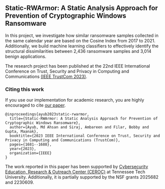 ## Static-RWArmor: A Static Analysis Approach for Prevention of Cryptographic Windows Ransomware

In this project, we investigate how similar ransomware samples collected in the same calendar year are based on the Cosine Index from 2017 to 2021. Additionally, we build machine learning classifiers to effectively identify the structural dissimilarities between 2,436 ransomware samples and 3,014 benign applications.

The research project has been published at the 22nd IEEE International Conference on Trust, Security and Privacy in Computing and Communications [(IEEE TrustCom 2023)]([https://attend.ieee.org/ssci-2021/](https://hpcn.exeter.ac.uk/trustcom2023/)).


### Citing this work
If you use our implementation for academic research, you are highly encouraged to cite [our paper](https://ahsanayub.github.io/files/Static-RWArmor.pdf).

```
@inproceedings{ayub2023static-rwarmor,
  title={Static-RWArmor: A Static Analysis Approach for Prevention of Cryptographic Windows Ransomware},
  author={Ayub, Md Ahsan and Siraj, Ambareen and Filar, Bobby and Gupta, Maanak},
  booktitle={2023 IEEE International Conference on Trust, Security and Privacy in Computing and Communications (TrustCom)},
  pages={1681--1688},
  year={2023},
  organization={IEEE}
}
```

The work reported in this paper has been supported by [Cybersecurity Education, Research & Outreach Center (CEROC)](https://www.tntech.edu/ceroc/) at Tennessee Tech University. Additionally, it is partially supported by the NSF grants 2025682 and 2230609.
